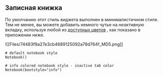 [](https://github.com/israel-dryer/ttkbootstrap/edit/master/docs/styleguide/notebook.md "Отредактируйте эту страницу")

## Записная книжка

По умолчанию этот стиль виджета выполнен в минималистичном стиле. Тем не менее, вы можете добавить немного чутье на _неактивную_ вкладку, используя любой из [доступных цветов](https://ttkbootstrap.readthedocs.io/en/latest/styleguide/#colors) , как показано в приложении ниже.

![[Files/74483f9a27e3cb4689125092a78d764f_MD5.png]]

```
# default notebook style
Notebook()

# info colored notebook style - inactive tab color
Notebook(bootstyle="info")

```